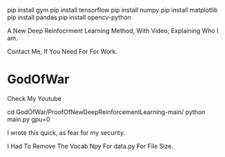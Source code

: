 



pip install gym
pip install tensorflow
pip install numpy 
pip install matplotlib
pip install pandas
pip install opencv-python


A New Deep Reinfocrment Learning Method, With Video, Explaining Who I am.


Contact Me, If You Need For For Work. 



# GodOfWar

Check My Youtube


<!-- Blackout Training -->


<!-- Attri Training. -->
cd GodOfWar/ProofOfNewDeepReinforcementLearning-main/
python main.py gpu=0 

I wrote this quick, as fear for my security. 



I Had To Remove The Vocab Npy For data.py For File Size. 
